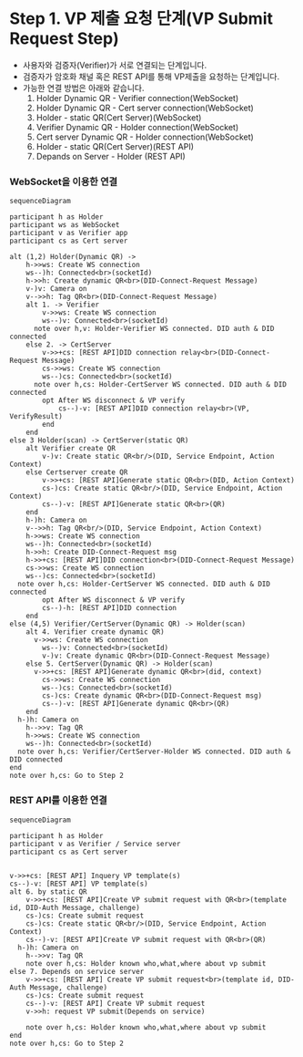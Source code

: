 # Step 1. VP 제출 요청 단계(VP Submit Request Step)

- 사용자와 검증자(Verifier)가 서로 연결되는 단계입니다.
- 검증자가 암호화 채널 혹은 REST API를 통해 VP제출을 요청하는 단계입니다.
- 가능한 연결 방법은 아래와 같습니다.
  1.  Holder Dynamic QR - Verifier connection(WebSocket)
  2.  Holder Dynamic QR - Cert server connection(WebSocket)
  3.  Holder - static QR(Cert Server)(WebSocket)
  4.  Verifier Dynamic QR - Holder connection(WebSocket)
  5.  Cert server Dynamic QR - Holder connection(WebSocket)
  6.  Holder - static QR(Cert Server)(REST API)
  7.  Depands on Server - Holder (REST API)

### WebSocket을 이용한 연결

```mermaid
sequenceDiagram

participant h as Holder
participant ws as WebSocket
participant v as Verifier app
participant cs as Cert server

alt (1,2) Holder(Dynamic QR) ->
	h->>ws: Create WS connection
	ws--)h: Connected<br>(socketId)
	h->>h: Create dynamic QR<br>(DID-Connect-Request Message)
	v-)v: Camera on
	v-->>h: Tag QR<br>(DID-Connect-Request Message)
	alt 1. -> Verifier
		v->>ws: Create WS connection
		ws--)v: Connected<br>(socketId)
	  note over h,v: Holder-Verifier WS connected. DID auth & DID connected
	else 2. -> CertServer
		v->>+cs: [REST API]DID connection relay<br>(DID-Connect-Request Message)
		cs->>ws: Create WS connection
		ws--)cs: Connected<br>(socketId)
	  note over h,cs: Holder-CertServer WS connected. DID auth & DID connected
		opt After WS disconnect & VP verify
			cs--)-v: [REST API]DID connection relay<br>(VP, VerifyResult)
		end
	end
else 3 Holder(scan) -> CertServer(static QR)
	alt Verifier create QR
		v-)v: Create static QR<br/>(DID, Service Endpoint, Action Context)
	else Certserver create QR
		v->>+cs: [REST API]Generate static QR<br>(DID, Action Context)
		cs-)cs: Create static QR<br/>(DID, Service Endpoint, Action Context)
		cs--)-v: [REST API]Generate static QR<br>(QR)
	end
	h-)h: Camera on
	v-->>h: Tag QR<br/>(DID, Service Endpoint, Action Context)
	h->>ws: Create WS connection
	ws--)h: Connected<br>(socketId)
	h->>h: Create DID-Connect-Request msg
	h->>+cs: [REST API]DID connection<br>(DID-Connect-Request Message)
	cs->>ws: Create WS connection
	ws--)cs: Connected<br>(socketId)
  note over h,cs: Holder-CertServer WS connected. DID auth & DID connected
		opt After WS disconnect & VP verify
		cs--)-h: [REST API]DID connection
	end
else (4,5) Verifier/CertServer(Dynamic QR) -> Holder(scan)
	alt 4. Verifier create dynamic QR)
	  v->>ws: Create WS connection
		ws--)v: Connected<br>(socketId)
		v-)v: Create dynamic QR<br>(DID-Connect-Request Message)
	else 5. CertServer(Dynamic QR) -> Holder(scan)
	  v->>+cs: [REST API]Generate dynamic QR<br>(did, context)
		cs->>ws: Create WS connection
		ws--)cs: Connected<br>(socketId)
		cs-)cs: Create dynamic QR<br>(DID-Connect-Request msg)
		cs--)-v: [REST API]Generate dynamic QR<br>(QR)
	end
  h-)h: Camera on
	h-->>v: Tag QR
	h->>ws: Create WS connection
	ws--)h: Connected<br>(socketId)
  note over h,cs: Verifier/CertServer-Holder WS connected. DID auth & DID connected
end
note over h,cs: Go to Step 2
```

### REST API를 이용한 연결

```mermaid
sequenceDiagram

participant h as Holder
participant v as Verifier / Service server
participant cs as Cert server


v->>+cs: [REST API] Inquery VP template(s)
cs--)-v: [REST API] VP template(s)
alt 6. by static QR
	v->>+cs: [REST API]Create VP submit request with QR<br>(template id, DID-Auth Message, challenge)
	cs-)cs: Create submit request
	cs-)cs: Create static QR<br/>(DID, Service Endpoint, Action Context)
	cs--)-v: [REST API]Create VP submit request with QR<br>(QR)
  h-)h: Camera on
	h-->>v: Tag QR
	note over h,cs: Holder known who,what,where about vp submit
else 7. Depends on service server
	v->>+cs: [REST API] Create VP submit request<br>(template id, DID-Auth Message, challenge)
	cs-)cs: Create submit request
	cs--)-v: [REST API] Create VP submit request
	v->>h: request VP submit(Depends on service)

	note over h,cs: Holder known who,what,where about vp submit
end
note over h,cs: Go to Step 2
```
